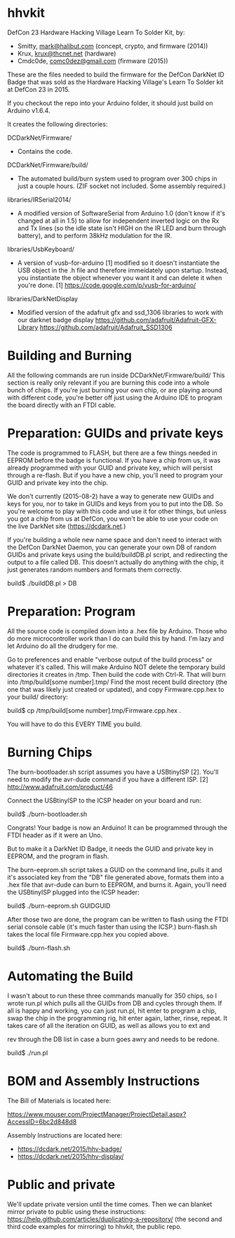 hhvkit
======

DefCon 23 Hardware Hacking Village Learn To Solder Kit, by:
- Smitty, mark@halibut.com (concept, crypto, and firmware (2014))
- Krux, krux@thcnet.net (hardware)
- Cmdc0de, comc0dez@gmail.com (firmware (2015))

These are the files needed to build the firmware for the DefCon DarkNet
ID Badge that was sold as the Hardware Hacking Village's Learn To Solder
kit at DefCon 23 in 2015.

If you checkout the repo into your Arduino folder, it should just build
on Arduino v1.6.4.  

It creates the following directories:

DCDarkNet/Firmware/
- Contains the code.

DCDarkNet/Firmware/build/
- The automated build/burn system used to program over 300 chips in 
  just a couple hours. (ZIF socket not included. Some assembly required.)

libraries/IRSerial2014/
- A modified version of SoftwareSerial from Arduino 1.0 (don't know if 
  it's changed at all in 1.5) to allow for independent inverted logic
  on the Rx and Tx lines (so the idle state isn't HIGH on the IR LED
  and burn through battery), and to perform 38kHz modulation for the IR.

libraries/UsbKeyboard/
- A version of vusb-for-arduino [1] modified so it doesn't instantiate
  the USB object in the .h file and therefore immeidately upon startup.
  Instead, you instantiate the object whenever you want it and can
  delete it when you're done.
  [1] https://code.google.com/p/vusb-for-arduino/


libraries/DarkNetDisplay
- Modified version of the adafruit gfx and ssd_1306 libraries to work with our 
  darknet badge display
	https://github.com/adafruit/Adafruit-GFX-Library
	https://github.com/adafruit/Adafruit_SSD1306

Building and Burning
======

All the following commands are run inside DCDarkNet/Firmware/build/
This section is really only relevant if you are burning this code into
a whole bunch of chips.  If you're just burning your own chip, or are
playing around with different code, you're better off just using the 
Arduino IDE to program the board directly with an FTDI cable.

Preparation: GUIDs and private keys
======
The code is programmed to FLASH, but there are a few things needed in
EEPROM before the badge is functional.  If you have a chip from us, it
was already programmed with your GUID and private key, which will persist
through a re-flash.  But if you have a new chip, you'll need to program
your GUID and private key into the chip.

We don't currently (2015-08-2) have a way to generate new GUIDs and 
keys for you, nor to take in GUIDs and keys from you to put into the DB.
So you're welcome to play with this code and use it for other things, 
but unless you got a chip from us at DefCon, you won't be able to 
use your code on the live DarkNet site (https://dcdark.net.)

If you're building a whole new name space and don't need to interact 
with the DefCon DarkNet Daemon, you can generate your own DB of random
GUIDs and private keys using the build/buildDB.pl script, and redirecting
the output to a file called DB.  This doesn't actually do anything with 
the chip, it just generates random numbers and formats them correctly.

build$ ./buildDB.pl > DB

Preparation: Program
=======
All the source code is compiled down into a .hex file by Arduino. Those
who do more microcontroller work than I do can build this by hand.  I'm 
lazy and let Arduino do all the drudgery for me.

Go to preferences and enable "verbose output of the build process" or
whatever it's called.  This will make Arduino NOT delete the temporary
build directories it creates in /tmp.  Then build the code with Ctrl-R.
That will burn into /tmp/build[some number].tmp/   Find the most recent
build directory (the one that was likely just created or updated), and
copy Firmware.cpp.hex to your build/ directory:

build$ cp /tmp/build[some number].tmp/Firmware.cpp.hex .

You will have to do this EVERY TIME you build.

Burning Chips
=======
The burn-bootloader.sh script assumes you have a USBtinyISP [2].  You'll
need to modify the avr-dude command if you have a different ISP.
[2] http://www.adafruit.com/product/46

Connect the USBtinyISP to the ICSP header on your board and run:

build$ ./burn-bootloader.sh

Congrats!  Your badge is now an Arduino!  It can be programmed through
the FTDI header as if it were an Uno.

But to make it a DarkNet ID Badge, it needs the GUID and private key in 
EEPROM, and the program in flash.

The burn-eeprom.sh script takes a GUID on the command line, pulls it 
and it's associated key from the "DB" file generated above, formats
them into a .hex file that avr-dude can burn to EEPROM, and burns it.
Again, you'll need the USBtinyISP plugged into the ICSP header:

build$ ./burn-eeprom.sh GUIDGUID

After those two are done, the program can be written to flash using
the FTDI serial console cable (it's much faster than using the ICSP.)
burn-flash.sh takes the local file Firmware.cpp.hex you copied 
above.

build$ ./burn-flash.sh

Automating the Build
======
I wasn't about to run these three commands manually for 350 chips, so 
I wrote run.pl which pulls all the GUIDs from DB and cycles through 
them.  If all is happy and working, you can just run.pl, hit enter to
program a chip, swap the chip in the programming rig, hit enter again, 
lather, rinse, repeat.  It takes care of all the iteration on GUID,
as well as allows you to <N>ext and <P>rev through the DB list in case
a burn goes awry and needs to be redone.

build$ ./run.pl

BOM and Assembly Instructions
======

The Bill of Materials is located here:

https://www.mouser.com/ProjectManager/ProjectDetail.aspx?AccessID=6bc2d848d8


Assembly Instructions are located here:

- https://dcdark.net/2015/hhv-badge/
- https://dcdark.net/2015/hhv-display/

Public and private
======

We'll update private version until the time comes.  Then we can blanket mirror private to public using these instructions: https://help.github.com/articles/duplicating-a-repository/ (the second and third code examples for mirroring) to hhvkit, the public repo.
